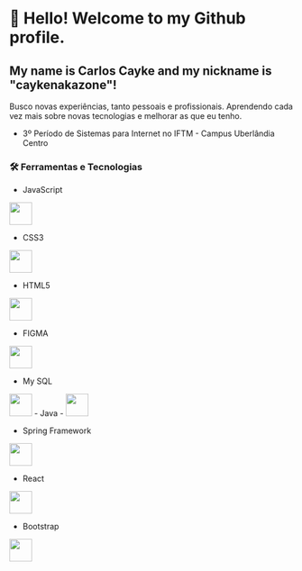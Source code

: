 # 👋 Hello! Welcome to my Github profile.
## My name is Carlos Cayke and my nickname is "caykenakazone"!

Busco novas experiências, tanto pessoais e profissionais. Aprendendo cada vez mais sobre novas tecnologias e melhorar as que eu tenho.
- 3º Período de Sistemas para Internet no IFTM - Campus Uberlândia Centro

### 🛠 Ferramentas e Tecnologias

- JavaScript
<img src="https://cdn.jsdelivr.net/gh/devicons/devicon/icons/javascript/javascript-original.svg" width="40" height="40"/> 

- CSS3
<img src="https://cdn.jsdelivr.net/gh/devicons/devicon/icons/css3/css3-original.svg" width="40" height="40"/>

- HTML5
<img src="https://cdn.jsdelivr.net/gh/devicons/devicon/icons/html5/html5-original-wordmark.svg" width="40" height="40"/>

- FIGMA
<img src="https://cdn.jsdelivr.net/gh/devicons/devicon/icons/figma/figma-original.svg" width="40" height="40"/>

- My SQL
<img src="https://cdn.jsdelivr.net/gh/devicons/devicon/icons/mysql/mysql-original.svg" width="40" height="40"/>
- Java
- 
<img src="https://cdn.jsdelivr.net/gh/devicons/devicon/icons/java/java-original.svg" width="40" height="40"/>

- Spring Framework
<img src="https://cdn.jsdelivr.net/gh/devicons/devicon/icons/spring/spring-original.svg" width="40" height="40"/>

- React
<img src="https://cdn.jsdelivr.net/gh/devicons/devicon/icons/react/react-original.svg" width="40" height="40"/>

- Bootstrap
<img src="https://cdn.jsdelivr.net/gh/devicons/devicon/icons/bootstrap/bootstrap-original-wordmark.svg" width="40" height="40"/>
          
          
<!--
**caykenakazone/caykenakazone** is a ✨ _special_ ✨ repository because its `README.md` (this file) appears on your GitHub profile.

Here are some ideas to get you started:

- 🔭 I’m currently working on ...
- 🌱 I’m currently learning ...
- 👯 I’m looking to collaborate on ...
- 🤔 I’m looking for help with ...
- 💬 Ask me about ...
- 📫 How to reach me: ...
- 😄 Pronouns: ...
- ⚡ Fun fact: ...
-->
